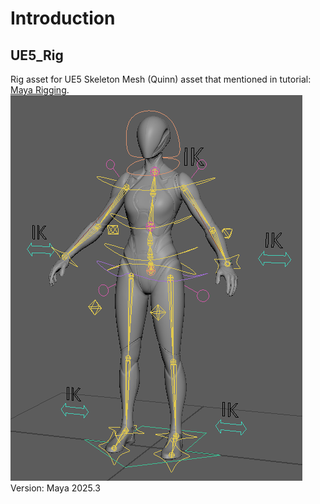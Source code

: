 
# Introduction

## UE5_Rig

Rig asset for UE5 Skeleton Mesh (Quinn) asset that mentioned in tutorial: [Maya Rigging](https://dawnarc.com/2020/04/mayarigging-notes/).  
![screenshoots01](./UE5_Rig/UE5_RIG_in_Maya.png)  
Version: Maya 2025.3
